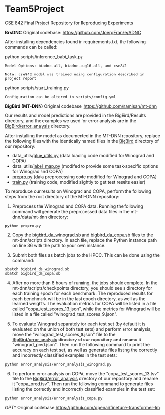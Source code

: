 # Team5Project
CSE 842 Final Project Repository for Reproducing Experiments


**BrsDNC**
Original codebase: https://github.com/JoergFranke/ADNC

After installing dependencies found in requirements.txt, the following commands can be called:

  python scripts/inference_babi_task.py <model>
  
    Model Options: biadnc-all, biadnc-aug16-all, and cse842
    
    Note: cse842 model was trained using configuration described in project report
  
  python scripts/start_training.py
  
    Configuration can be altered in scripts/config.yml
  
  
**BigBird (MT-DNN)** Original codebase: https://github.com/namisan/mt-dnn

Our results and model predictions are provided in the BigBird/Results directory, and the examples we used for error analysis are in the [BigBird/error_analysis](BigBird/error_analysis) directory.

After installing the model as documented in the MT-DNN repository, replace the following files with the identically named files in the [BigBird](BigBird) directory of our repository:
* data_utils/[glue_utils.py](BigBird/glue_utils.py) (data loading code modified for Winograd and COPA)
* data_utils/[label_map.py](BigBird/label_map.py) (modifed to provide some task-specific options for Winograd and COPA)
* [prepro.py](BigBird/prepro.py) (data preprocessing code modified for Winograd and COPA)
* [train.py](BigBird/train.py) (training code, modified slightly to get test results easier)

To reproduce our results on Winograd and COPA, perform the following steps from the root directory of the MT-DNN repository:
1. Preprocess the Winograd and COPA data. Running the following command will generate the preprocessed data files in the mt-dnn/data/mt-dnn directory:
```
python prepro.py
```
2. Copy the [bigbird_da_winograd.sb](BigBird/bigbird_da_winograd.sb) and [bigbird_da_copa.sb](BigBird/bigbird_da_copa.sb) files to the mt-dnn/scripts directory. In each file, replace the Python instance path on line 36 with the path to your own instance.

3. Submit both files as batch jobs to the HPCC. This can be done using the command:
```
sbatch bigbird_da_winograd.sb
sbatch bigbird_da_copa.sb
```

4. After no more than 8 hours of running, the jobs should complete. In the mt-dnn/scripts/checkpoints directory, you should see a directory for each training epoch for each benchmark. The reproduced results for each benchmark will be in the last epoch directory, as well as the learned weights. The evaluation metrics for COPA will be listed in a file called "copa_test_scores_13.json", while the metrics for Winograd will be listed in a file called "winograd_test_scores_9.json".

5. To evaluate Winograd separately for each test set (by default it is evaluated on the union of both test sets) and perform error analysis, move the "winograd_test_scores_9.json" file to the [BigBird/error_analysis](BigBird/error_analysis) directory of our repository and rename it "winograd_pred.json". Then run the following command to print the accuracy on each test set, as well as generate files listing the correctly and incorrectly classified examples in the test sets:
```
python error_analysis/error_analysis_winograd.py
```

6. To perform error analysis on COPA, move the "copa_test_scores_13.tsv" file to the [BigBird/error_analysis](BigBird/error_analysis) directory of our repository and rename it "copa_pred.tsv". Then run the following command to generate files listing the correctly and incorrectly classified examples in the test set:
```
python error_analysis/error_analysis_copa.py
```
*GPT** Original codebase:https://github.com/openai/finetune-transformer-lm
